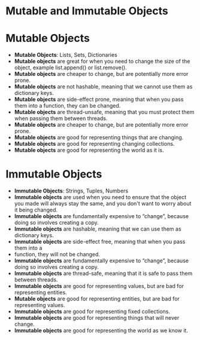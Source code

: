 # Mutable and Immutable Objects

# Mutable Objects

- **Mutable Objects**: Lists, Sets, Dictionaries
- **Mutable objects** are great for when you need to change the size of the object, example list.append() or list.remove().
- **Mutable objects** are cheaper to change, but are potentially more error prone.
- **Mutable objects** are not hashable, meaning that we cannot use them as dictionary keys.
- **Mutable objects** are side-effect prone, meaning that when you pass them into a function, they can be changed.
- **Mutable objects** are thread-unsafe, meaning that you must protect them when passing them between threads.
- **Mutable objects** are cheaper to change, but are potentially more error prone.
- **Mutable objects** are good for representing things that are changing.
- **Mutable objects** are good for representing changing collections.
- **Mutable objects** are good for representing the world as it is.

# Immutable Objects

- **Immutable Objects**: Strings, Tuples, Numbers
- **Immutable objects** are used when you need to ensure that the object you made will always stay the same, and you don't want to worry about it being changed.
- **Immutable objects** are fundamentally expensive to “change”, because doing so involves creating a copy.
- **Immutable objects** are hashable, meaning that we can use them as dictionary keys.
- **Immutable objects** are side-effect free, meaning that when you pass them into a
- function, they will not be changed.
- **Immutable objects** are fundamentally expensive to “change”, because doing so involves creating a copy.
- **Immutable objects** are thread-safe, meaning that it is safe to pass them between threads.
- **Immutable objects** are good for representing values, but are bad for representing entities.
- **Mutable objects** are good for representing entities, but are bad for representing values.
- **Immutable objects** are good for representing fixed collections.
- **Immutable objects** are good for representing things that will never change.
- **Immutable objects** are good for representing the world as we know it.

